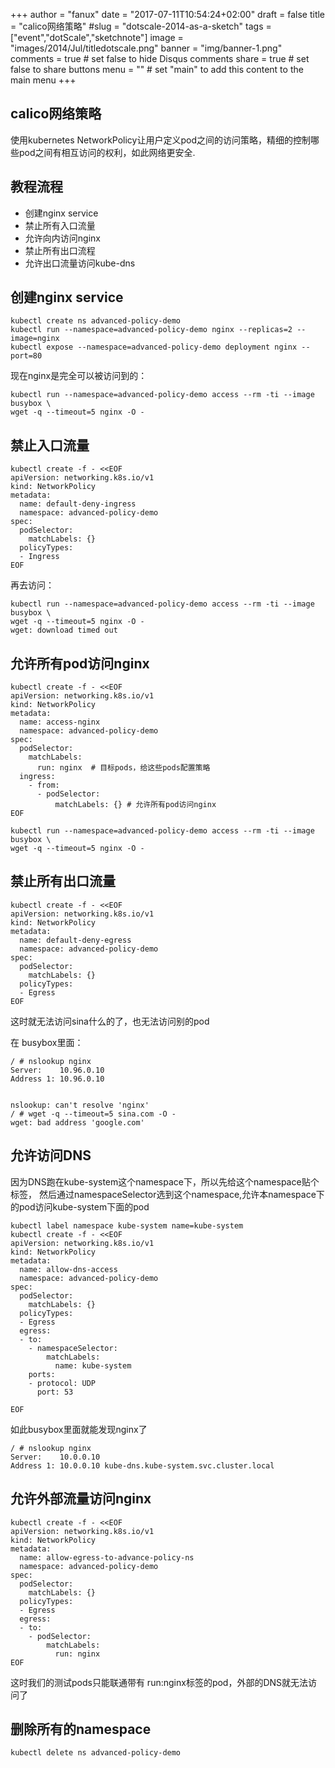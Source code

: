 +++
author = "fanux"
date = "2017-07-11T10:54:24+02:00"
draft = false
title = "calico网络策略"
#slug = "dotscale-2014-as-a-sketch"
tags = ["event","dotScale","sketchnote"]
image = "images/2014/Jul/titledotscale.png"
banner = "img/banner-1.png"
comments = true     # set false to hide Disqus comments
share = true        # set false to share buttons
menu = ""           # set "main" to add this content to the main menu
+++

## calico网络策略
使用kubernetes NetworkPolicy让用户定义pod之间的访问策略，精细的控制哪些pod之间有相互访问的权利，如此网络更安全.

## 教程流程
* 创建nginx service
* 禁止所有入口流量
* 允许向内访问nginx
* 禁止所有出口流程
* 允许出口流量访问kube-dns
<!--more-->

## 创建nginx service
```
kubectl create ns advanced-policy-demo
kubectl run --namespace=advanced-policy-demo nginx --replicas=2 --image=nginx
kubectl expose --namespace=advanced-policy-demo deployment nginx --port=80
``` 

现在nginx是完全可以被访问到的：
```
kubectl run --namespace=advanced-policy-demo access --rm -ti --image busybox \
wget -q --timeout=5 nginx -O -
```

## 禁止入口流量
```
kubectl create -f - <<EOF
apiVersion: networking.k8s.io/v1
kind: NetworkPolicy
metadata:
  name: default-deny-ingress
  namespace: advanced-policy-demo
spec:
  podSelector:
    matchLabels: {}
  policyTypes:
  - Ingress
EOF
```

再去访问：
```
kubectl run --namespace=advanced-policy-demo access --rm -ti --image busybox \
wget -q --timeout=5 nginx -O -
wget: download timed out
```

## 允许所有pod访问nginx
```
kubectl create -f - <<EOF
apiVersion: networking.k8s.io/v1
kind: NetworkPolicy
metadata:
  name: access-nginx
  namespace: advanced-policy-demo
spec:
  podSelector:
    matchLabels:
      run: nginx  # 目标pods，给这些pods配置策略
  ingress:
    - from:
      - podSelector:
          matchLabels: {} # 允许所有pod访问nginx
EOF
```

```
kubectl run --namespace=advanced-policy-demo access --rm -ti --image busybox \
wget -q --timeout=5 nginx -O -
```

## 禁止所有出口流量
```
kubectl create -f - <<EOF
apiVersion: networking.k8s.io/v1
kind: NetworkPolicy
metadata:
  name: default-deny-egress
  namespace: advanced-policy-demo
spec:
  podSelector:
    matchLabels: {}
  policyTypes:
  - Egress
EOF
```
这时就无法访问sina什么的了，也无法访问别的pod

在 busybox里面：
```
/ # nslookup nginx
Server:    10.96.0.10
Address 1: 10.96.0.10


nslookup: can't resolve 'nginx'
/ # wget -q --timeout=5 sina.com -O -
wget: bad address 'google.com'
```

## 允许访问DNS
因为DNS跑在kube-system这个namespace下，所以先给这个namespace贴个标签，
然后通过namespaceSelector选到这个namespace,允许本namespace下的pod访问kube-system下面的pod

```
kubectl label namespace kube-system name=kube-system
kubectl create -f - <<EOF
apiVersion: networking.k8s.io/v1
kind: NetworkPolicy
metadata:
  name: allow-dns-access
  namespace: advanced-policy-demo
spec:
  podSelector:
    matchLabels: {}
  policyTypes:
  - Egress
  egress:
  - to:
    - namespaceSelector:
        matchLabels:
          name: kube-system
    ports:
    - protocol: UDP
      port: 53

EOF
```

如此busybox里面就能发现nginx了
```
/ # nslookup nginx
Server:    10.0.0.10
Address 1: 10.0.0.10 kube-dns.kube-system.svc.cluster.local
```

## 允许外部流量访问nginx
```
kubectl create -f - <<EOF
apiVersion: networking.k8s.io/v1
kind: NetworkPolicy
metadata:
  name: allow-egress-to-advance-policy-ns
  namespace: advanced-policy-demo
spec:
  podSelector:
    matchLabels: {}
  policyTypes:
  - Egress
  egress:
  - to:
    - podSelector:
        matchLabels:
          run: nginx
EOF
```
这时我们的测试pods只能联通带有 run:nginx标签的pod，外部的DNS就无法访问了

## 删除所有的namespace
```
kubectl delete ns advanced-policy-demo
```

